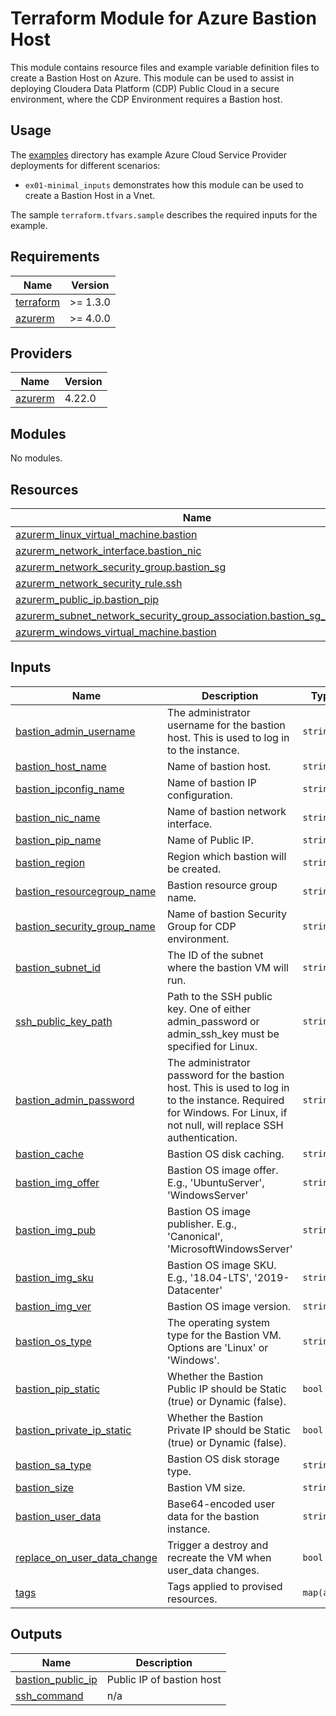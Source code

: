 <!-- BEGIN_TF_DOCS -->
# Terraform Module for Azure Bastion Host

This module contains resource files and example variable definition files to create a Bastion Host on Azure. This module can be used to assist in deploying Cloudera Data Platform (CDP) Public Cloud in a secure environment, where the CDP Environment requires a Bastion host.

## Usage

The [examples](./examples) directory has example Azure Cloud Service Provider deployments for different scenarios:

* `ex01-minimal_inputs` demonstrates how this module can be used to create a Bastion Host in a Vnet.

The sample `terraform.tfvars.sample` describes the required inputs for the example.

## Requirements

| Name | Version |
|------|---------|
| <a name="requirement_terraform"></a> [terraform](#requirement\_terraform) | >= 1.3.0 |
| <a name="requirement_azurerm"></a> [azurerm](#requirement\_azurerm) | >= 4.0.0 |

## Providers

| Name | Version |
|------|---------|
| <a name="provider_azurerm"></a> [azurerm](#provider\_azurerm) | 4.22.0 |

## Modules

No modules.

## Resources

| Name | Type |
|------|------|
| [azurerm_linux_virtual_machine.bastion](https://registry.terraform.io/providers/hashicorp/azurerm/latest/docs/resources/linux_virtual_machine) | resource |
| [azurerm_network_interface.bastion_nic](https://registry.terraform.io/providers/hashicorp/azurerm/latest/docs/resources/network_interface) | resource |
| [azurerm_network_security_group.bastion_sg](https://registry.terraform.io/providers/hashicorp/azurerm/latest/docs/resources/network_security_group) | resource |
| [azurerm_network_security_rule.ssh](https://registry.terraform.io/providers/hashicorp/azurerm/latest/docs/resources/network_security_rule) | resource |
| [azurerm_public_ip.bastion_pip](https://registry.terraform.io/providers/hashicorp/azurerm/latest/docs/resources/public_ip) | resource |
| [azurerm_subnet_network_security_group_association.bastion_sg_association](https://registry.terraform.io/providers/hashicorp/azurerm/latest/docs/resources/subnet_network_security_group_association) | resource |
| [azurerm_windows_virtual_machine.bastion](https://registry.terraform.io/providers/hashicorp/azurerm/latest/docs/resources/windows_virtual_machine) | resource |

## Inputs

| Name | Description | Type | Default | Required |
|------|-------------|------|---------|:--------:|
| <a name="input_bastion_admin_username"></a> [bastion\_admin\_username](#input\_bastion\_admin\_username) | The administrator username for the bastion host. This is used to log in to the instance. | `string` | n/a | yes |
| <a name="input_bastion_host_name"></a> [bastion\_host\_name](#input\_bastion\_host\_name) | Name of bastion host. | `string` | n/a | yes |
| <a name="input_bastion_ipconfig_name"></a> [bastion\_ipconfig\_name](#input\_bastion\_ipconfig\_name) | Name of bastion IP configuration. | `string` | n/a | yes |
| <a name="input_bastion_nic_name"></a> [bastion\_nic\_name](#input\_bastion\_nic\_name) | Name of bastion network interface. | `string` | n/a | yes |
| <a name="input_bastion_pip_name"></a> [bastion\_pip\_name](#input\_bastion\_pip\_name) | Name of Public IP. | `string` | n/a | yes |
| <a name="input_bastion_region"></a> [bastion\_region](#input\_bastion\_region) | Region which bastion will be created. | `string` | n/a | yes |
| <a name="input_bastion_resourcegroup_name"></a> [bastion\_resourcegroup\_name](#input\_bastion\_resourcegroup\_name) | Bastion resource group name. | `string` | n/a | yes |
| <a name="input_bastion_security_group_name"></a> [bastion\_security\_group\_name](#input\_bastion\_security\_group\_name) | Name of bastion Security Group for CDP environment. | `string` | n/a | yes |
| <a name="input_bastion_subnet_id"></a> [bastion\_subnet\_id](#input\_bastion\_subnet\_id) | The ID of the subnet where the bastion VM will run. | `string` | n/a | yes |
| <a name="input_ssh_public_key_path"></a> [ssh\_public\_key\_path](#input\_ssh\_public\_key\_path) | Path to the SSH public key. One of either admin\_password or admin\_ssh\_key must be specified for Linux. | `string` | n/a | yes |
| <a name="input_bastion_admin_password"></a> [bastion\_admin\_password](#input\_bastion\_admin\_password) | The administrator password for the bastion host. This is used to log in to the instance. Required for Windows. For Linux, if not null, will replace SSH authentication. | `string` | `null` | no |
| <a name="input_bastion_cache"></a> [bastion\_cache](#input\_bastion\_cache) | Bastion OS disk caching. | `string` | `"ReadWrite"` | no |
| <a name="input_bastion_img_offer"></a> [bastion\_img\_offer](#input\_bastion\_img\_offer) | Bastion OS image offer. E.g., 'UbuntuServer', 'WindowsServer' | `string` | `"UbuntuServer"` | no |
| <a name="input_bastion_img_pub"></a> [bastion\_img\_pub](#input\_bastion\_img\_pub) | Bastion OS image publisher. E.g., 'Canonical', 'MicrosoftWindowsServer' | `string` | `"Canonical"` | no |
| <a name="input_bastion_img_sku"></a> [bastion\_img\_sku](#input\_bastion\_img\_sku) | Bastion OS image SKU. E.g., '18.04-LTS', '2019-Datacenter' | `string` | `"18.04-LTS"` | no |
| <a name="input_bastion_img_ver"></a> [bastion\_img\_ver](#input\_bastion\_img\_ver) | Bastion OS image version. | `string` | `"latest"` | no |
| <a name="input_bastion_os_type"></a> [bastion\_os\_type](#input\_bastion\_os\_type) | The operating system type for the Bastion VM. Options are 'Linux' or 'Windows'. | `string` | `"Linux"` | no |
| <a name="input_bastion_pip_static"></a> [bastion\_pip\_static](#input\_bastion\_pip\_static) | Whether the Bastion Public IP should be Static (true) or Dynamic (false). | `bool` | `true` | no |
| <a name="input_bastion_private_ip_static"></a> [bastion\_private\_ip\_static](#input\_bastion\_private\_ip\_static) | Whether the Bastion Private IP should be Static (true) or Dynamic (false). | `bool` | `false` | no |
| <a name="input_bastion_sa_type"></a> [bastion\_sa\_type](#input\_bastion\_sa\_type) | Bastion OS disk storage type. | `string` | `"Standard_LRS"` | no |
| <a name="input_bastion_size"></a> [bastion\_size](#input\_bastion\_size) | Bastion VM size. | `string` | `"Standard_F2"` | no |
| <a name="input_bastion_user_data"></a> [bastion\_user\_data](#input\_bastion\_user\_data) | Base64-encoded user data for the bastion instance. | `string` | `null` | no |
| <a name="input_replace_on_user_data_change"></a> [replace\_on\_user\_data\_change](#input\_replace\_on\_user\_data\_change) | Trigger a destroy and recreate the VM when user\_data changes. | `bool` | `null` | no |
| <a name="input_tags"></a> [tags](#input\_tags) | Tags applied to provised resources. | `map(any)` | `null` | no |

## Outputs

| Name | Description |
|------|-------------|
| <a name="output_bastion_public_ip"></a> [bastion\_public\_ip](#output\_bastion\_public\_ip) | Public IP of bastion host |
| <a name="output_ssh_command"></a> [ssh\_command](#output\_ssh\_command) | n/a |
<!-- END_TF_DOCS -->